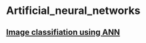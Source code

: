 # Artificial_neural_networks
<h2><a href="https://github.com/asaikiran1999/Artificial_neural_networks/blob/main/Image__classification_using_ANN.ipynb">Image classifiation using ANN</a></h2>
